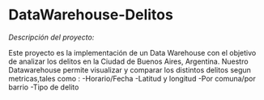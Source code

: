 # DataWarehouse-Delitos

*Descripción del proyecto:* 

Este proyecto es la implementación de un Data Warehouse con el objetivo de analizar los delitos en la Ciudad de Buenos Aires, Argentina. Nuestro Datawarehouse permite  visualizar y comparar los distintos delitos segun metricas,tales como : 
-Horario/Fecha
-Latitud y longitud
-Por comuna/por barrio
-Tipo de delito


